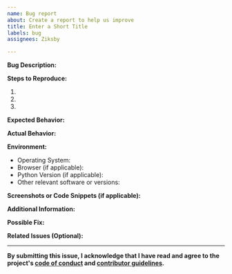 ```yaml
---
name: Bug report
about: Create a report to help us improve
title: Enter a Short Title
labels: bug
assignees: Ziksby

---
```


<!--- Please fill out the following information to report a bug. -->

**Bug Description:**

<!--- Provide a clear and concise description of the bug. -->

**Steps to Reproduce:**

<!--- Outline the steps required to reproduce the bug. Include any relevant code or commands if applicable. -->

1.
2.
3.

**Expected Behavior:**

<!--- Describe what you expected to happen when you followed the steps above. -->

**Actual Behavior:**

<!--- Describe what actually happened, including any error messages or unexpected behavior. -->

**Environment:**

- Operating System: <!--- Specify your operating system (e.g., Windows 10, macOS, Ubuntu 20.04). -->
- Browser (if applicable): <!--- Specify the browser and version, if the bug is related to a web application. -->
- Python Version (if applicable): <!--- Specify the Python version, if the bug is related to Python code. -->
- Other relevant software or versions:

**Screenshots or Code Snippets (if applicable):**

<!--- Include screenshots, code snippets, or error messages that help illustrate the bug. -->

**Additional Information:**

<!--- Add any additional information that may be relevant to the bug report. -->

**Possible Fix:**

<!--- If you have suggestions for a fix or can identify the source of the problem, please provide details here. -->

**Related Issues (Optional):**

<!--- If there are any related issues or pull requests, please link them here. -->

---

**By submitting this issue, I acknowledge that I have read and agree to the project's [code of conduct](link-to-code-of-conduct) and [contributor guidelines](link-to-contributor-guidelines).**

<!--- Feel free to add any specific project-related policies or guidelines here. -->
